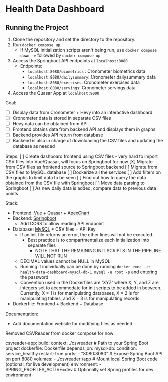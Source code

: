 # Health Data Dashboard
## Running the Project
1. Clone the repository and set the directory to the repository.
2. Run `docker compose up`.
    - If MySQL initialization scripts aren't being run, use `docker compose down -v` followed by `docker compose up`
3. Access the Springboot API endpoints at `localhost:8080`
    - Endpoints:
        - `localhost:8080/biometrics` : Cronometer biometrics data
        - `localhost:8080/dailysummary`: Cronometer dailysummary data
        - `localhost:8080/exercises`: Cronometer exercises data
        - `localhost:8080/servings`: Cronometer servings data
4. Access the Quasar App at `localhost:9000`


Goal:
- [ ] Display data from Cronometer + Hevy into an interactive dashboard
- [ ] Cronometer data is stored in separate CSV files
- [ ] Hevy data can be obtained from API
- [ ] Frontend obtains data from backend API and displays them in graphs
- [ ] Backend provides API return from database
- [ ] Backend is also in charge of downloading the CSV files and updating the database as needed

Steps:
[ ] Create dashboard frontend using CSV files
    - very hard to import CSV files into Vue/Quasar, will focus on Springboot for now
[X] Migrate from CSV files as frontend source to Springboot backend
[ ] Migrate from CSV files to MySQL database
[ ] Dockerize all the services
[ ] Add filters on the graphs to limit data to be seen
[ ] Find out how to query the data obtained from the CSV file with Springboot
[ ] Move data parsing to Springboot
[ ] As new daily data is added, compare data to previous data points

Stack:
- Frontend: [Vue](https://vuejs.org/guide/introduction.html) + [Quasar](https://quasar.dev/components) + [ApexChart](https://apexcharts.com/docs/vue-charts/)
- Backend: [Springboot](https://spring.io/projects/spring-boot)
    - Add CORS to allow reading API endpoint
- Database: [MySQL](https://dev.mysql.com/doc/) + CSV files + API Key
    - If an init file returns an error, the other lines will not be executed.
        - Best practice is to compartmentalize each initialization into separate files
            - NOTE THAT THE REMAINING INIT SCRIPTS IN THE PIPELINE WILL NOT RUN
    - DECIMAL values cannot be NULL in MySQL
    - Running it individually can be done by running `docker exec -it health-data-dashboard-mysql-db-1 mysql -u root -p` and entering the password
    - Convention used in the Dockerfiles are 'XYZ' where X, Y, and Z are integers set to accommodate for init scripts to be added in between. Currently, X = 1 is for manipulating databases, X = 2 is for manipulating tables, and X = 3 is for manipulating records.
- Dockerfile: Frontend + Backend + Database

Documentation:
- Add documentation website for modifying files as needed

Removed CSVReader from docker compose for now:

  csvreader-app:
    build:
      context: ./csvreader   # Path to your Spring Boot project
      dockerfile: Dockerfile
    depends_on:
      mysql-db:
        condition: service_healthy
        restart: true
    ports:
      - "8080:8080"           # Expose Spring Boot API on port 8080
    volumes:
      - ./csvreader:/app     # Mount local Spring Boot code (optional, for live development)
    environment:
      - SPRING_PROFILES_ACTIVE=dev  # Optionally set Spring profiles for dev environment